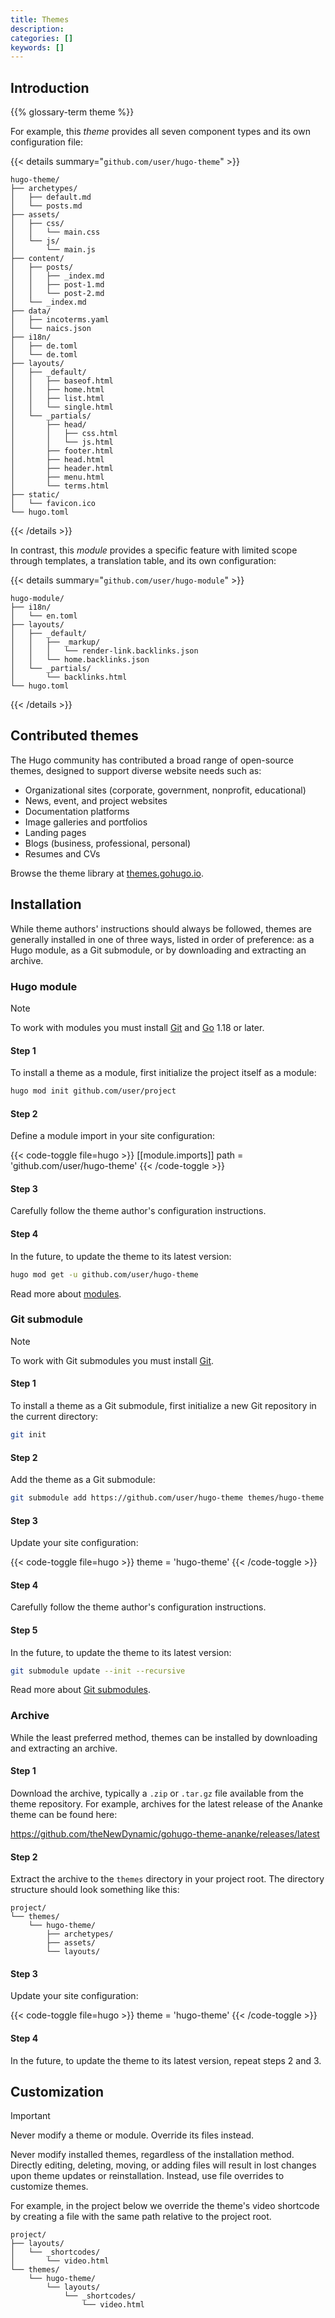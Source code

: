 ```yaml
---
title: Themes
description:
categories: []
keywords: []
---
```


## Introduction

{{% glossary-term theme %}}

For example, this _theme_ provides all seven component types and its own configuration file:

{{< details summary="`github.com/user/hugo-theme`" >}}

```tree
hugo-theme/
├── archetypes/
│   ├── default.md
│   └── posts.md
├── assets/
│   ├── css/
│   │   └── main.css
│   └── js/
│       └── main.js
├── content/
│   ├── posts/
│   │   ├── _index.md
│   │   ├── post-1.md
│   │   └── post-2.md
│   └── _index.md
├── data/
│   ├── incoterms.yaml
│   └── naics.json
├── i18n/
│   ├── de.toml
│   └── de.toml
├── layouts/
│   ├── _default/
│   │   ├── baseof.html
│   │   ├── home.html
│   │   ├── list.html
│   │   └── single.html
│   └── _partials/
│       ├── head/
│       │   ├── css.html
│       │   └── js.html
│       ├── footer.html
│       ├── head.html
│       ├── header.html
│       ├── menu.html
│       └── terms.html
├── static/
│   └── favicon.ico
└── hugo.toml
```

{{< /details >}}

In contrast, this _module_ provides a specific feature with limited scope through templates, a translation table, and its own configuration:

{{< details summary="`github.com/user/hugo-module`" >}}

```tree
hugo-module/
├── i18n/
│   └── en.toml
├── layouts/
│   ├── _default/
│   │   ├── _markup/
│   │   │   └── render-link.backlinks.json
│   │   └── home.backlinks.json
│   └── _partials/
│       └── backlinks.html
└── hugo.toml
```

{{< /details >}}

## Contributed themes

The Hugo community has contributed a broad range of open-source themes, designed to support diverse website needs such as:

- Organizational sites (corporate, government, nonprofit, educational)
- News, event, and project websites
- Documentation platforms
- Image galleries and portfolios
- Landing pages
- Blogs (business, professional, personal)
- Resumes and CVs

Browse the theme library at [themes.gohugo.io][].

## Installation

While theme authors' instructions should always be followed, themes are generally installed in one of three ways, listed in order of preference: as a Hugo module, as a Git submodule, or by downloading and extracting an archive.

### Hugo module

> [!note]
> To work with modules you must install [Git][] and [Go][] 1.18 or later.

#### Step 1

To install a theme as a module, first initialize the project itself as a module:

```sh
hugo mod init github.com/user/project
```

#### Step 2

Define a module import in your site configuration:

{{< code-toggle file=hugo >}}
[[module.imports]]
path = 'github.com/user/hugo-theme'
{{< /code-toggle >}}

#### Step 3

Carefully follow the theme author's configuration instructions.

#### Step 4

In the future, to update the theme to its latest version:

```sh
hugo mod get -u github.com/user/hugo-theme
```

Read more about [modules][].

### Git submodule

> [!note]
> To work with Git submodules you must install [Git][].

<!-- markdownlint-disable-next-line MD024-->
#### Step 1

To install a theme as a Git submodule, first initialize a new Git repository in the current directory:

```sh
git init
```

<!-- markdownlint-disable-next-line MD024-->
#### Step 2

Add the theme as a Git submodule:

```sh
git submodule add https://github.com/user/hugo-theme themes/hugo-theme
```

<!-- markdownlint-disable-next-line MD024-->
#### Step 3

Update your site configuration:

{{< code-toggle file=hugo >}}
theme = 'hugo-theme'
{{< /code-toggle >}}

<!-- markdownlint-disable-next-line MD024-->
#### Step 4

Carefully follow the theme author's configuration instructions.

#### Step 5

In the future, to update the theme to its latest version:

```sh
git submodule update --init --recursive
```

Read more about [Git submodules][].

### Archive

While the least preferred method, themes can be installed by downloading and extracting an archive.

<!-- markdownlint-disable-next-line MD024-->
#### Step 1

Download the archive, typically a `.zip` or `.tar.gz` file available from the theme repository. For example, archives for the latest release of the Ananke theme can be found here:

<https://github.com/theNewDynamic/gohugo-theme-ananke/releases/latest>

<!-- markdownlint-disable-next-line MD024-->
#### Step 2

Extract the archive to the `themes` directory in your project root. The directory structure should look something like this:

```tree
project/
└── themes/
    └── hugo-theme/
        ├── archetypes/
        ├── assets/
        └── layouts/
```

<!-- markdownlint-disable-next-line MD024-->
#### Step 3

Update your site configuration:

{{< code-toggle file=hugo >}}
theme = 'hugo-theme'
{{< /code-toggle >}}

<!-- markdownlint-disable-next-line MD024-->
#### Step 4

In the future, to update the theme to its latest version, repeat steps 2 and 3.

## Customization

> [!important]
> Never modify a theme or module. Override its files instead.

Never modify installed themes, regardless of the installation method. Directly editing, deleting, moving, or adding files will result in lost changes upon theme updates or reinstallation. Instead, use file overrides to customize themes.

For example, in the project below we override the theme's video shortcode by creating a file with the same path relative to the project root.

```tree
project/
├── layouts/
│   └── _shortcodes/
│       └── video.html
└── themes/
    └── hugo-theme/
        └── layouts/
            └── _shortcodes/
                └── video.html
```

[Git]: https://git-scm.com/book/en/v2/Getting-Started-Installing-Git
[Git submodules]: https://git-scm.com/book/en/v2/Git-Tools-Submodules
[Go]: https://go.dev/doc/install
[modules]: /docs/concepts/modules/
[themes.gohugo.io]: https://themes.gohugo.io/
